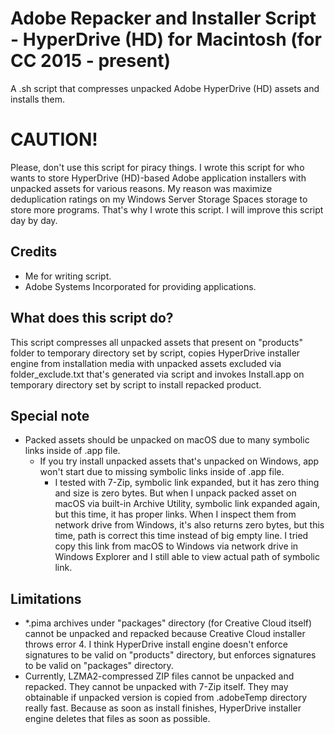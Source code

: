 # Adobe Repacker and Installer Script - HyperDrive (HD) for Macintosh (for CC 2015 - present)
A .sh script that compresses unpacked Adobe HyperDrive (HD) assets and installs them.

# CAUTION!
Please, don't use this script for piracy things. I wrote this script for who wants to store HyperDrive (HD)-based Adobe application installers with unpacked assets for various reasons. My reason was maximize deduplication ratings on my Windows Server Storage Spaces storage to store more programs. That's why I wrote this script. I will improve this script day by day.

## Credits
- Me for writing script.
- Adobe Systems Incorporated for providing applications.

## What does this script do?
This script compresses all unpacked assets that present on "products" folder to temporary directory set by script, copies HyperDrive installer engine from installation media with unpacked assets excluded via folder_exclude.txt that's generated via script and invokes Install.app on temporary directory set by script to install repacked product.

## Special note
- Packed assets should be unpacked on macOS due to many symbolic links inside of .app file.
  - If you try install unpacked assets that's unpacked on Windows, app won't start due to missing symbolic links inside of .app file.
    - I tested with 7-Zip, symbolic link expanded, but it has zero thing and size is zero bytes. But when I unpack packed asset on macOS via built-in Archive Utility, symbolic link expanded again, but this time, it has proper links. When I inspect them from network drive from Windows, it's also returns zero bytes, but this time, path is correct this time instead of big empty line. I tried copy this link from macOS to Windows via network drive in Windows Explorer and I still able to view actual path of symbolic link.

## Limitations
- *.pima archives under "packages" directory (for Creative Cloud itself) cannot be unpacked and repacked because Creative Cloud installer throws error 4. I think HyperDrive install engine doesn't enforce signatures to be valid on "products" directory, but enforces signatures to be valid on "packages" directory.
- Currently, LZMA2-compressed ZIP files cannot be unpacked and repacked. They cannot be unpacked with 7-Zip itself. They may obtainable if unpacked version is copied from .adobeTemp directory really fast. Because as soon as install finishes, HyperDrive installer engine deletes that files as soon as possible.
